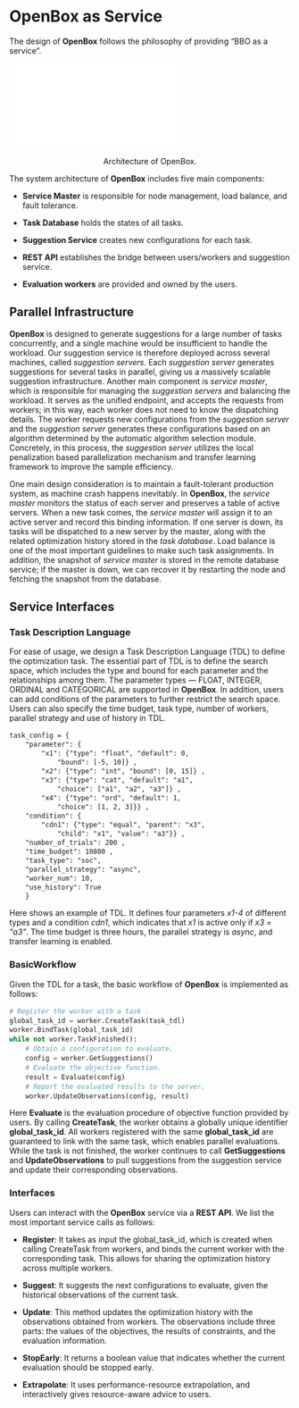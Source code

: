 # OpenBox as Service

The design of **OpenBox** follows the philosophy of providing “BBO as a service”.

![sys framework](../assets/sys_framework.pdf)

<center>Architecture of OpenBox.</center>

The system architecture of **OpenBox** includes five main components:

+ **Service Master** is responsible for node management, load balance, and fault tolerance.

+ **Task Database** holds the states of all tasks. 

+ **Suggestion Service** creates new configurations for each task.

+ **REST API** establishes the bridge between users/workers and suggestion service. 

+ **Evaluation workers** are provided and owned by the users.

## Parallel Infrastructure

**OpenBox** is designed to generate suggestions for a large number of
tasks concurrently, and a single machine would be insufficient to
handle the workload. Our suggestion service is therefore deployed
across several machines, called *suggestion servers*. Each *suggestion
server* generates suggestions for several tasks in parallel, giving
us a massively scalable suggestion infrastructure. Another main
component is *service master*, which is responsible for managing
the *suggestion servers* and balancing the workload. It serves as the
unified endpoint, and accepts the requests from workers; in this
way, each worker does not need to know the dispatching details.
The worker requests new configurations from the *suggestion server*
and the *suggestion server* generates these configurations based on an
algorithm determined by the automatic algorithm selection module.
Concretely, in this process, the *suggestion server* utilizes the local
penalization based parallelization mechanism and transfer learning
framework to improve the sample efficiency.

One main design consideration is to maintain a fault-tolerant production
system, as machine crash happens inevitably. In **OpenBox**,
the *service master* monitors the status of each server and preserves
a table of active servers. When a new task comes, the *service master*
will assign it to an active server and record this binding information.
If one server is down, its tasks will be dispatched to a new server by
the master, along with the related optimization history stored in the
*task database*. Load balance is one of the most important guidelines
to make such task assignments. In addition, the snapshot of *service
master* is stored in the remote database service; if the master is
down, we can recover it by restarting the node and fetching the
snapshot from the database.

## Service Interfaces

### Task Description Language
For ease of usage, we design a
Task Description Language (TDL) to define the optimization task.
The essential part of TDL is to define the search space, which includes
the type and bound for each parameter and the relationships
among them. The parameter types — FLOAT, INTEGER, ORDINAL
and CATEGORICAL are supported in **OpenBox**. In addition, users
can add conditions of the parameters to further restrict the search
space. Users can also specify the time budget, task type, number of
workers, parallel strategy and use of history in TDL. 

```
task_config = {
    "parameter": {
        "x1": {"type": "float", "default": 0,
            "bound": [-5, 10]} ,
        "x2": {"type": "int", "bound": [0, 15]} ,
        "x3": {"type": "cat", "default": "a1",
            "choice": ["a1", "a2", "a3"]} ,
        "x4": {"type": "ord", "default": 1,
            "choice": [1, 2, 3]}} ,
    "condition": {
        "cdn1": {"type": "equal", "parent": "x3",
            "child": "x1", "value": "a3"}} ,
    "number_of_trials": 200 ,
    "time_budget": 10800 ,
    "task_type": "soc",
    "parallel_strategy": "async",
    "worker_num": 10,
    "use_history": True
    }
```

Here shows an example of TDL. It defines four parameters *x1-4* of different
types and a condition *cdn1*, which indicates that *x1* is active only
if *x3 = "a3"*. The time budget is three hours, the parallel strategy
is *async*, and transfer learning is enabled.


### BasicWorkflow

Given the TDL for a task, the basic workflow of **OpenBox** is implemented as follows:

```python
# Register the worker with a task .
global_task_id = worker.CreateTask(task_tdl)
worker.BindTask(global_task_id)
while not worker.TaskFinished():
    # Obtain a configuration to evaluate.
    config = worker.GetSuggestions()
    # Evaluate the objective function.
    result = Evaluate(config)
    # Report the evaluated results to the server.
    worker.UpdateObservations(config, result)
```

Here **Evaluate** is the evaluation procedure of objective function
provided by users. By calling **CreateTask**, the worker obtains a
globally unique identifier **global_task_id**. All workers registered
with the same **global_task_id** are guaranteed to link with the
same task, which enables parallel evaluations. While the task is
not finished, the worker continues to call **GetSuggestions** and
**UpdateObservations** to pull suggestions from the suggestion
service and update their corresponding observations.

### Interfaces

Users can interact with the **OpenBox** service via
a **REST API**. We list the most important service calls as follows:

+ **Register**: It takes as input the global_task_id, which is
created when calling CreateTask from workers, and binds
the current worker with the corresponding task. This allows
for sharing the optimization history across multiple workers.

+ **Suggest**: It suggests the next configurations to evaluate,
given the historical observations of the current task.

+ **Update**: This method updates the optimization history with
the observations obtained from workers. The observations
include three parts: the values of the objectives, the results
of constraints, and the evaluation information.

+ **StopEarly**: It returns a boolean value that indicates whether
the current evaluation should be stopped early.

+ **Extrapolate**: It uses performance-resource extrapolation,
and interactively gives resource-aware advice to users.

